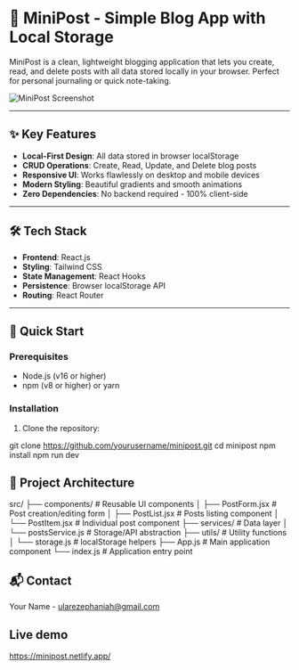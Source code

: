 # 📝 MiniPost - Simple Blog App with Local Storage

MiniPost is a clean, lightweight blogging application that lets you create, read, and delete posts with all data stored locally in your browser. Perfect for personal journaling or quick note-taking.

![MiniPost Screenshot](./screenshot.png) <!-- Add actual screenshot path later -->

---

## ✨ Key Features

- **Local-First Design**: All data stored in browser localStorage
- **CRUD Operations**: Create, Read, Update, and Delete blog posts
- **Responsive UI**: Works flawlessly on desktop and mobile devices
- **Modern Styling**: Beautiful gradients and smooth animations
- **Zero Dependencies**: No backend required - 100% client-side

---

## 🛠️ Tech Stack

- **Frontend**: React.js
- **Styling**: Tailwind CSS
- **State Management**: React Hooks
- **Persistence**: Browser localStorage API
- **Routing**: React Router

---

## 🚀 Quick Start

### Prerequisites
- Node.js (v16 or higher)
- npm (v8 or higher) or yarn

### Installation
1. Clone the repository:

git clone https://github.com/yourusername/minipost.git
cd minipost
npm install
npm run dev

## 📂 Project Architecture

src/
├── components/      # Reusable UI components
│   ├── PostForm.jsx # Post creation/editing form
│   ├── PostList.jsx # Posts listing component
│   └── PostItem.jsx # Individual post component
├── services/        # Data layer
│   └── postsService.js # Storage/API abstraction
├── utils/           # Utility functions
│   └── storage.js   # localStorage helpers
├── App.js           # Main application component
└── index.js         # Application entry point

## 📬 Contact

Your Name - ularezephaniah@gmail.com

## Live demo

https://minipost.netlify.app/


